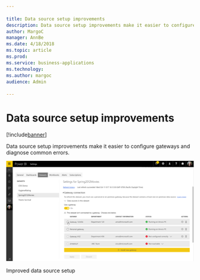 ```yaml
---

title: Data source setup improvements
description: Data source setup improvements make it easier to configure gateways and diagnose common errors.
author: MargoC
manager: AnnBe
ms.date: 4/18/2018
ms.topic: article
ms.prod: 
ms.service: business-applications
ms.technology: 
ms.author: margoc
audience: Admin

---
```

#  Data source setup improvements




[!include[banner](../../includes/banner.md)]

Data source setup improvements make it easier to configure gateways and diagnose
common errors.

![A screenshot demonstrating improved data source setup](media/data-source-setup-improvements-1.png "A screenshot demonstrating improved data source setup")

Improved data source setup


